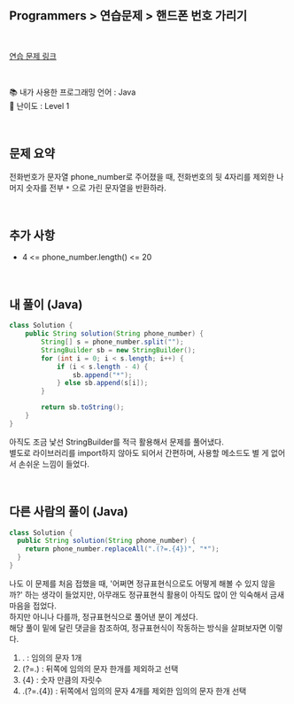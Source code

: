 ## **Programmers > 연습문제 > 핸드폰 번호 가리기**

</br>

[연습 문제 링크](https://programmers.co.kr/learn/courses/30/lessons/12948)

</br>

📚 내가 사용한 프로그래밍 언어 : Java  
🎢 난이도 : Level 1

</br>

## 문제 요약

전화번호가 문자열 phone_number로 주어졌을 때, 전화번호의 뒷 4자리를 제외한 나머지 숫자를 전부 `*` 으로 가린 문자열을 반환하라.

</br>

## 추가 사항

- 4 <= phone_number.length() <= 20

</br>

## 내 풀이 (Java)

```java
class Solution {
    public String solution(String phone_number) {
        String[] s = phone_number.split("");
        StringBuilder sb = new StringBuilder();
        for (int i = 0; i < s.length; i++) {
            if (i < s.length - 4) {
                sb.append("*");
            } else sb.append(s[i]);
        }

        return sb.toString();
    }
}
```

아직도 조금 낯선 StringBuilder를 적극 활용해서 문제를 풀어냈다.  
별도로 라이브러리를 import하지 않아도 되어서 간편하며, 사용할 메소드도 별 게 없어서 손쉬운 느낌이 들었다.

</br>

## 다른 사람의 풀이 (Java)

```java
class Solution {
  public String solution(String phone_number) {
    return phone_number.replaceAll(".(?=.{4})", "*");
  }
}
```

나도 이 문제를 처음 접했을 때, '어쩌면 정규표현식으로도 어떻게 해볼 수 있지 않을까?' 하는 생각이 들었지만, 아무래도 정규표현식 활용이 아직도 많이 안 익숙해서 금새 마음을 접었다.  
하지만 아니나 다를까, 정규표현식으로 풀어낸 분이 계셨다.  
해당 풀이 밑에 달린 댓글을 참조하여, 정규표현식이 작동하는 방식을 살펴보자면 이렇다.

1. . : 임의의 문자 1개
2. (?=.) : 뒤쪽에 임의의 문자 한개를 제외하고 선택
3. {4} : 숫자 만큼의 자릿수
4. .(?=.{4}) : 뒤쪽에서 임의의 문자 4개를 제외한 임의의 문자 한개 선택
